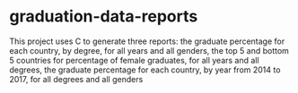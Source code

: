 # graduation-data-reports
This project uses C to generate three reports: the graduate percentage for each country, by degree, for all years and all genders, the top 5 and bottom 5 countries for percentage of female graduates, for all years and all degrees, the graduate percentage for each country, by year from 2014 to 2017, for all degrees and all genders

